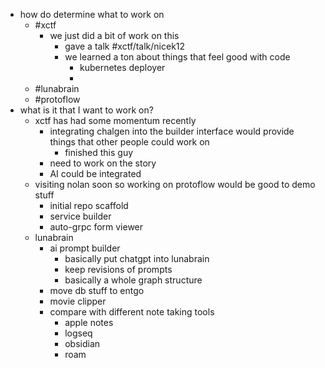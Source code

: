 - how do determine what to work on
	- #xctf
		- we just did a bit of work on this
			- gave a talk #xctf/talk/nicek12
			- we learned a ton about things that feel good with code
				- kubernetes deployer
				-
	- #lunabrain
	- #protoflow
- what is it that I want to work on?
	- xctf has had some momentum recently
		- integrating chalgen into the builder interface would provide things that other people could work on
			- finished this guy
		- need to work on the story
		- AI could be integrated
	- visiting nolan soon so working on protoflow would be good to demo stuff
		- initial repo scaffold
		- service builder
		- auto-grpc form viewer
	- lunabrain
		- ai prompt builder
			- basically put chatgpt into lunabrain
			- keep revisions of prompts
			- basically a whole graph structure
		- move db stuff to entgo
		- movie clipper
		- compare with different note taking tools
			- apple notes
			- logseq
			- obsidian
			- roam